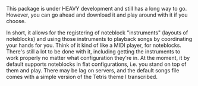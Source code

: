 This package is under HEAVY development and still has a long way to go. However, you can go ahead and download it and play around with it if you choose.

In short, it allows for the registering of noteblock "instruments" (layouts of noteblocks) and using those instruments to playback
songs by coordinating your hands for you. Think of it kind of like a MIDI player, for noteblocks.
There's still a lot to be done with it, including getting the instruments to work properly no matter what configuration they're in.
At the moment, it by default supports noteblocks in flat configurations, i.e. you stand on top of them and play.
There may be lag on servers, and the default songs file comes with a simple version of the Tetris theme I transcribed.
